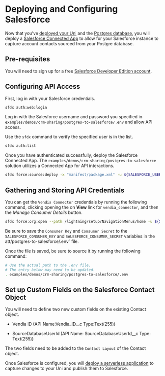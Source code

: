 # Deploying and Configuring Salesforce

Now that you've [deployed your Uni](./deploy-uni.md) and the [Postgres database](./deploy-postgres.md), you will deploy a [Salesforce Connected App](https://help.salesforce.com/s/articleView?id=sf.connected_app_overview.htm&type=5) to allow for your Salesforce instance to capture account contacts sourced from your Postgre database.

## Pre-requisites

You will need to sign up for a free [Salesforce Developer Edition account](https://developer.salesforce.com/signup).

## Configuring API Access

First, log in with your Salesforce credentials.

```bash
sfdx auth:web:login
```

Log in with the Salesforce username and password you specified in `examples/demos/crm-sharing/postgres-to-salesforce/.env` and allow API access.

Use the `sfdx` command to verify the specified user is in the list.

```bash
sfdx auth:list
```

Once you have authenticated successfully, deploy the Salesforce Connected App. The `examples/demos/crm-sharing/postgres-to-salesforce` solution utilizes a Connected App for API interactions.

```bash
sfdx force:source:deploy -x "manifest/package.xml" -u ${SALESFORCE_USERNAME}
```

## Gathering and Storing API Credentials

You can get the `Vendia Connector` credentials by running the following command, clicking opening the on **View** link for `vendia_connector`, and then the _Manage Consumer Details_ button.

```bash
sfdx force:org:open --path /lightning/setup/NavigationMenus/home -u ${SALESFORCE_USERNAME}
```

Be sure to save the `Consumer Key` and `Consumer Secret` to the `SALESFORCE_CONSUMER_KEY` and `SALESFORCE_CONSUMER_SECRET` variables in the att/postgres-to-salesforce/.env` file.

Once the file is saved, be sure to source it by running the following command:

```bash
# Use the actual path to the .env file.
# The entry below may need to be updated. 
. examples/demos/crm-sharing/postgres-to-salesforce/.env
```

## Set up Custom Fields on the Salesforce Contact Object

You will need to define two new custom fields on the existing Contact object.

* Vendia ID (API Name:Vendia_ID__c  Type:Text(255))

* SourceDatabaseUserId (API Name: SourceDatabaseUserId__c Type: Text(255))

The two fields need to be added to the `Contact Layout` of the Contact object.

Once Salesforce is configured, you will [deploy a serverless application](./deploy-serverless-app.md) to capture changes to your Uni and publish them to Salesforce.
